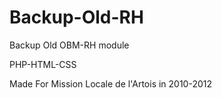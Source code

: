 Backup-Old-RH
=============

Backup Old OBM-RH module

PHP-HTML-CSS

Made For Mission Locale de l'Artois in 2010-2012
